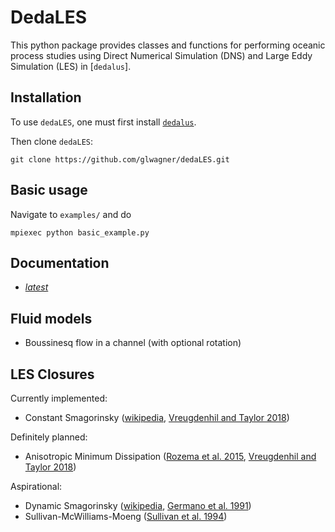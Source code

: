 # DedaLES

This python package provides classes and functions for performing oceanic process studies 
using Direct Numerical Simulation (DNS) and Large Eddy Simulation (LES) in [`dedalus`].

## Installation

To use `dedaLES`, one must first install [`dedalus`][install dedalus].

Then clone `dedaLES`:

```
git clone https://github.com/glwagner/dedaLES.git
```

## Basic usage

Navigate to `examples/` and do

```
mpiexec python basic_example.py
```

## Documentation

- [*latest*](https://dedales.readthedocs.io/en/latest/)

## Fluid models

* Boussinesq flow in a channel (with optional rotation)

## LES Closures

Currently implemented:

* Constant Smagorinsky ([wikipedia][wiki_const_smag], [Vreugdenhil and Taylor 2018])

Definitely planned:

* Anisotropic Minimum Dissipation ([Rozema et al. 2015], [Vreugdenhil and Taylor 2018])

Aspirational:

* Dynamic Smagorinsky ([wikipedia][wiki_dyn_smag], [Germano et al. 1991])
* Sullivan-McWilliams-Moeng ([Sullivan et al. 1994])


[wiki_const_smag]: https://en.wikipedia.org/wiki/Large_eddy_simulation#Smagorinsky–Lilly_model
[Vreugdenhil and Taylor 2018]: https://aip.scitation.org/doi/pdf/10.1063/1.5037039?class=pdf
[wiki_dyn_smag]: https://en.wikipedia.org/wiki/Large_eddy_simulation#Germano_dynamic_model
[Germano et al. 1991]: https://aip.scitation.org/doi/abs/10.1063/1.857955
[Sullivan et al. 1994]: https://link.springer.com/article/10.1007/BF00713741
[Rozema et al. 2015]: https://aip.scitation.org/doi/abs/10.1063/1.4928700
[install dedalus]: https://dedalus-project.readthedocs.io/en/latest/installation.html
[dedalus]: http://dedalus-project.org
